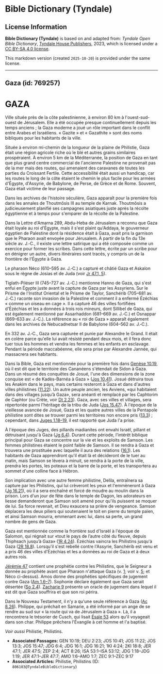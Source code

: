 # Bible Dictionary (Tyndale)

## License Information

**Bible Dictionary (Tyndale)** is based on and adapted from: _Tyndale Open Bible Dictionary_, [Tyndale House Publishers](https://tyndaleopenresources.com/), 2023, which is licensed under a [CC BY-SA 4.0 license](https://creativecommons.org/licenses/by-sa/4.0/legalcode.en).

This markdown version (created `2025-10-20`) is provided under the same license.



--------------------------------

## Gaza (id: 769257)

GAZA
====

Ville située près de la côte palestinienne, à environ 80 km à l'ouest\-sud\-ouest de Jérusalem. Elle a été occupée presque continuellement depuis les temps anciens ; la Gaza moderne a joué un rôle important dans le conflit entre Arabes et Israéliens. « Gazite » et « Gazathite » sont des noms bibliques pour les habitants de la ville.

Située à environ mi\-chemin de la longueur de la plaine de Philistie, Gaza était une région agricole riche où le blé et autres grains similaires prospéraient. À environ 5 km de la Méditerranée, la position de Gaza en tant que plus grand centre commercial de l'ancienne Palestine ne provenait pas de la mer mais des routes, qui amenaient des caravanes de toutes les parties du Croissant Fertile. Cette accessibilité était aussi un handicap, car les routes le long de la côte étaient le chemin le plus facile pour les armées d'Égypte, d'Assyrie, de Babylone, de Perse, de Grèce et de Rome. Souvent, Gaza était victime de leur passage.

Dans les archives de l'histoire séculière, Gaza apparaît pour la première fois dans les annales de Thoutmôsis III au temple de Karnak. Thoutmôsis a judicieusement planifié ses campagnes asiatiques juste après la récolte égyptienne et à temps pour s'emparer de la récolte de la Palestine.

Dans la Lettre d'Amarna 289, Abdu\-Heba de Jérusalem a reconnu que Gaza était loyale au roi d'Égypte, mais il s'est plaint qu'Addaya, le gouverneur égyptien de Palestine dont la résidence était à Gaza, avait pris la garnison que le Pharaon avait envoyée pour Jérusalem. À partir de la fin du 13e siècle av. J.‑C., il existe une lettre satirique qui a été composée comme un exercice pour former les scribes. Dans cette lettre, écrite par un scribe pour en dénigrer un autre, divers itinéraires sont tracés, y compris un de la frontière de l'Égypte à Gaza.

Le pharaon Néco (610–595 av. J.‑C.) a capturé et châtié Gaza et Askalon sous le règne de Josias et de Juda (voir [Jr 47\.1, 5](https://ref.ly/Jer47:1,Jer47:5)).

Tiglath\-Piléser III (745–727 av. J.‑C.) mentionne Hanno de Gaza, qui s'est enfui en Égypte juste avant la capture de Gaza par les Assyriens. Sur le Prisme de l'Institut Oriental et le Prisme de Taylor, Sanchérib (705–681 av. J.‑C.) raconte son invasion de la Palestine et comment il a enfermé Ézéchias « comme un oiseau en cage ». Il a capturé 46 des villes fortifiées d'Ézéchias et les a données à trois rois mineurs, dont Sillibel de Gaza, qui est également mentionné par Assarhaddon (681–669 av. J.‑C.) et Osnappar (669–633 av. J.‑C.). La référence au « roi de Gaza » apparaît également dans les archives de Nebucadnetsar II de Babylone (604–562 av. J.‑C.).

En 332 av. J.‑C., Gaza sera capturée et punie par Alexandre le Grand. Il était en colère parce qu'elle lui avait résisté pendant deux mois, et il fera donc tuer tous les hommes et vendra les femmes et les enfants en esclavage. Pendant la période maccabéenne, elle sera prise par Alexandre Jannée, qui massacrera ses habitants.

Dans la Bible, Gaza est mentionnée pour la première fois dans [Genèse 10\.19](https://ref.ly/Gen10:19), où il est dit que le territoire des Cananéens s'étendait de Sidon à Gaza. Dans un résumé des conquêtes de Josué, l'une des dimensions de la zone conquise est « de Kadès\-Barnéa à Gaza » ([Jos 10\.41](https://ref.ly/Josh10:41)). Josué détruira tous les Anakim dans le pays, mais certains resteront à Gaza et dans d'autres villes philistines ([11\.22](https://ref.ly/Josh11:22)). Un autre peuple ancien, les Avviens, «qui habitaient dans des villages jusqu’à Gaza», sera anéanti et remplacé par les Caphtorim de Caphtor (ou Crète, voir [Dt 2\.23](https://ref.ly/Deut2:23)). Gaza, avec ses villes et villages, sera répertoriée parmi l'héritage de la tribu de Juda ([Jos 15\.47](https://ref.ly/Josh15:47)). À l'époque de la vieillesse avancée de Josué, Gaza et les quatre autres villes de la Pentapole philistine sont dites se trouver parmi les territoires non encore pris ([13\.3](https://ref.ly/Josh13:3)) ; cependant, dans [Juges 1\.18–19](https://ref.ly/Judg1:18-Judg1:19), il est rapporté que Juda l'a prise.

À l'époque des Juges, des pillards madianites ont envahi Israël, pillant et détruisant jusqu'à Gaza ([Jg 6\.4](https://ref.ly/Judg6:4)). Durant cette période, l'intérêt biblique principal pour Gaza se concentre sur la vie et les exploits de Samson. Les femmes philistines étaient le point faible de Samson. Il se rendra à Gaza et trouvera une prostituée avec laquelle il aura des relations ([16\.1](https://ref.ly/Judg16:1)). Les habitants de Gaza apprendront qu'il était là et décideront de le tuer au matin, mais Samson se lèvera à minuit, se rendra à la porte de la ville, prendra les portes, les poteaux et la barre de la porte, et les transportera au sommet d'une colline face à Hébron.

Son implication avec une autre femme philistine, Delila, entraînera sa capture par les Philistins, qui lui crèveront les yeux et l'emmèneront à Gaza ([Jg 16\.21](https://ref.ly/Judg16:21)), où il a sera enchaîné et forcé de moudre au moulin dans la prison. Lors d'un jour de fête dans le temple de Dagon, les adorateurs en liesse demanderont que Samson soit amené pour qu'ils puissent se moquer de lui. Sa force revenait, et Dieu exaucera sa prière de vengeance. Samson déplacera les deux piliers qui soutenaient le toit en pierre du temple païen, et ainsi Samson mourra, emmenant avec lui, dans sa perte, un grand nombre de gens de Gaza.

Gaza est mentionnée comme la frontière sud d'Israël à l'époque de Salomon, qui régnait sur «tout le pays de l’autre côté du fleuve, depuis Thiphsach jusqu’à Gaza» ([1R 4\.24](https://ref.ly/1Kgs4:24)). Ézéchias vaincra les Philistins jusqu'à Gaza ([2R 18\.8](https://ref.ly/2Kgs18:8)). Lorsqu'il s'est rebellé contre l'Assyrie, Sanchérib est venu et a pris 46 des villes d'Ézéchias et les a données au roi de Gaza et à deux autres rois.

[Jérémie 47](https://ref.ly/Jer47:1-Jer47:7) contient une prophétie contre les Philistins, que le Seigneur a donnée au prophète avant que Pharaon n'attaque Gaza (v. [1](https://ref.ly/Jer47:1); voir v. [5](https://ref.ly/Jer47:5); et Néco ci\-dessus). Amos donne des prophéties spécifiques de jugement contre Gaza ([Am 1\.6–7](https://ref.ly/Amos1:6-Amos1:7)). Sophonie déclare également que Gaza serait désertée ([So 2\.4](https://ref.ly/Zeph2:4)). [Zacharie 9](https://ref.ly/Zech9:1-Zech9:17) présente un oracle de jugement dans lequel il est dit que Gaza souffrira et que son roi périra.

Dans le Nouveau Testament, il n'y a qu'une seule référence à Gaza ([Ac 8\.26](https://ref.ly/Acts8:26)). Philippe, qui prêchait en Samarie, a été informé par un ange de se rendre au sud sur « la route qui va de Jérusalem à Gaza ». Là, il a rencontrera le trésorier de Cusch, qui lisait [Ésaïe 53](https://ref.ly/Isa53:1-Isa53:12) alors qu'il voyageait dans son char. Philippe prêchera l'Évangile à cet homme et l'a baptisé.

*Voir aussi* Philistie, Philistins.

* **Associated Passages:** GEN 10:19; DEU 2:23; JOS 10:41; JOS 11:22; JOS 13:3; JOS 15:47; JDG 6:4; JDG 16:1; JDG 16:21; 1KI 4:24; 2KI 18:8; JER 47:1; JER 47:5; ZEP 2:4; ACT 8:26; ISA 53:1–ISA 53:12; JDG 1:18–JDG 1:19; JER 47:1–JER 47:7; AMO 1:6–AMO 1:7; ZEC 9:1–ZEC 9:17
* **Associated Articles:** Philistie, Philistins (ID: `806103@TyndaleBibleDictionary`)

